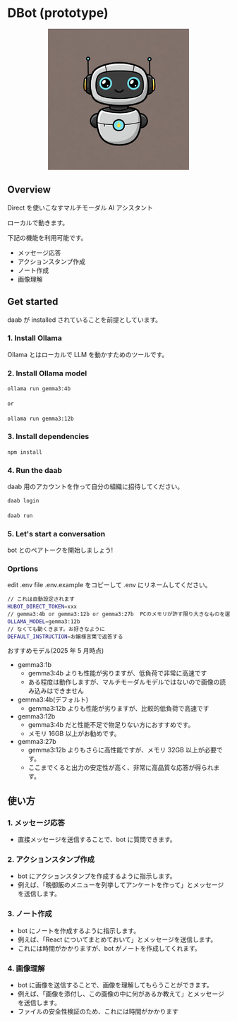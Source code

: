 # DBot (prototype)

<p align="center">
<img width="320" src="./assets/Gemini_Generated_Image_9x3pcf9x3pcf9x3p.jpeg" />
</p>

## Overview

Direct を使いこなすマルチモーダル AI アシスタント

ローカルで動きます。

下記の機能を利用可能です。

- メッセージ応答
- アクションスタンプ作成
- ノート作成
- 画像理解

## Get started

daab が installed されていることを前提としています。

### 1. Install Ollama

Ollama とはローカルで LLM を動かすためのツールです。

### 2. Install Ollama model

```bash
ollama run gemma3:4b

or

ollama run gemma3:12b
```

### 3. Install dependencies

```bash
npm install
```

### 4. Run the daab

daab 用のアカウントを作って自分の組織に招待してください。

```bash
daab login

daab run
```

### 5. Let's start a conversation

bot とのペアトークを開始しましょう!

### Oprtions

edit .env file
.env.example をコピーして .env にリネームしてください。

```bash
// これは自動設定されます
HUBOT_DIRECT_TOKEN=xxx
// gemma3:4b or gemma3:12b or gemma3:27b  PCのメモリが許す限り大きなものを選択可能 マルチモーダルモデルがおすすめ gemma以外でも大丈夫
OLLAMA_MODEL=gemma3:12b
// なくても動くきます。お好きなように
DEFAULT_INSTRUCTION=お嬢様言葉で返答する
```

おすすめモデル(2025 年 5 月時点)
- gemma3:1b
  - gemma3:4b よりも性能が劣りますが、低負荷で非常に高速です
  - ある程度は動作しますが、マルチモーダルモデルではないので画像の読み込みはできません
- gemma3:4b(デフォルト)
  - gemma3:12b よりも性能が劣りますが、比較的低負荷で高速です
- gemma3:12b
  - gemma3:4b だと性能不足で物足りない方におすすめです。
  - メモリ 16GB 以上がお勧めです。
- gemma3:27b
  - gemma3:12b よりもさらに高性能ですが、メモリ 32GB 以上が必要です。
  - ここまでくると出力の安定性が高く、非常に高品質な応答が得られます。

## 使い方

### 1. メッセージ応答

- 直接メッセージを送信することで、bot に質問できます。

### 2. アクションスタンプ作成

- bot にアクションスタンプを作成するように指示します。
- 例えば、「晩御飯のメニューを列挙してアンケートを作って」とメッセージを送信します。

### 3. ノート作成

- bot にノートを作成するように指示します。
- 例えば、「React についてまとめておいて」とメッセージを送信します。
- これには時間がかかりますが、bot がノートを作成してくれます。

### 4. 画像理解

- bot に画像を送信することで、画像を理解してもらうことができます。
- 例えば、「画像を添付し、この画像の中に何があるか教えて」とメッセージを送信します。
- ファイルの安全性検証のため、これには時間がかかります

